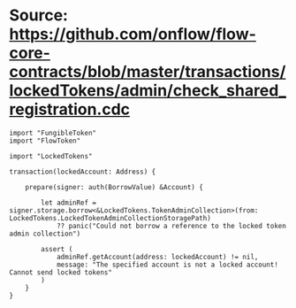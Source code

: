 # Source: https://github.com/onflow/flow-core-contracts/blob/master/transactions/lockedTokens/admin/check_shared_registration.cdc

```
import "FungibleToken"
import "FlowToken"

import "LockedTokens"

transaction(lockedAccount: Address) {

    prepare(signer: auth(BorrowValue) &Account) {

        let adminRef = signer.storage.borrow<&LockedTokens.TokenAdminCollection>(from: LockedTokens.LockedTokenAdminCollectionStoragePath)
            ?? panic("Could not borrow a reference to the locked token admin collection")

        assert (
            adminRef.getAccount(address: lockedAccount) != nil,
            message: "The specified account is not a locked account! Cannot send locked tokens"
        )
    }
}

```